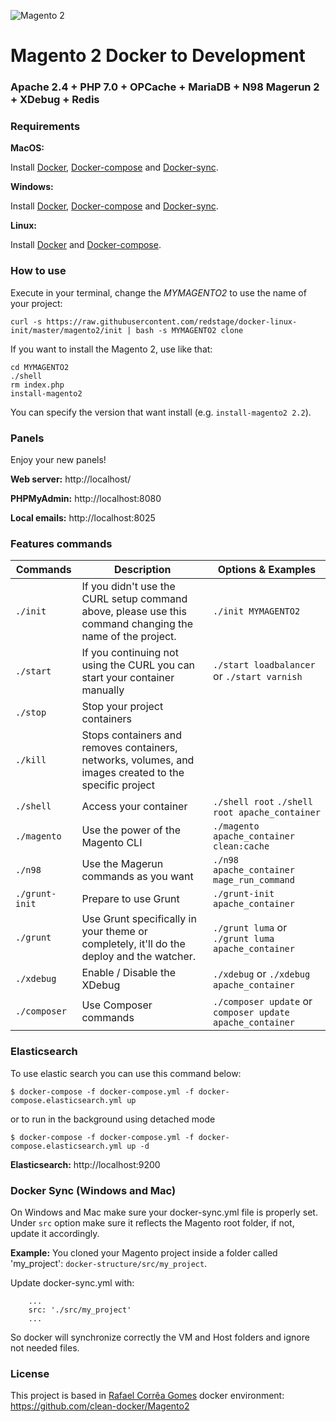 ![Magento 2](https://cdn.rawgit.com/rafaelstz/magento2-snippets-visualstudio/master/images/icon.png)

#  Magento 2 Docker to Development

### Apache 2.4 + PHP 7.0 + OPCache + MariaDB + N98 Magerun 2 + XDebug + Redis

### Requirements

**MacOS:**

Install [Docker](https://docs.docker.com/docker-for-mac/install/), [Docker-compose](https://docs.docker.com/compose/install/#install-compose) and [Docker-sync](https://github.com/EugenMayer/docker-sync/wiki/docker-sync-on-OSX).

**Windows:**

Install [Docker](https://docs.docker.com/docker-for-windows/install/), [Docker-compose](https://docs.docker.com/compose/install/#install-compose) and [Docker-sync](https://github.com/EugenMayer/docker-sync/wiki/docker-sync-on-Windows).

**Linux:**

Install [Docker](https://docs.docker.com/engine/installation/linux/docker-ce/ubuntu/) and [Docker-compose](https://docs.docker.com/compose/install/#install-compose).

### How to use

Execute in your terminal, change the *MYMAGENTO2* to use the name of your project:

```
curl -s https://raw.githubusercontent.com/redstage/docker-linux-init/master/magento2/init | bash -s MYMAGENTO2 clone
```

If you want to install the Magento 2, use like that:

```
cd MYMAGENTO2
./shell
rm index.php
install-magento2
```

You can specify the version that want install (e.g. `install-magento2 2.2`).

### Panels

Enjoy your new panels!

**Web server:** http://localhost/

**PHPMyAdmin:** http://localhost:8080

**Local emails:** http://localhost:8025

### Features commands

| Commands  | Description  | Options & Examples |
|---|---|---|
| `./init`  | If you didn't use the CURL setup command above, please use this command changing the name of the project.  | `./init MYMAGENTO2` |
| `./start`  | If you continuing not using the CURL you can start your container manually  | `./start loadbalancer` or `./start varnish` |
| `./stop`  | Stop your project containers  | |
| `./kill`  | Stops containers and removes containers, networks, volumes, and images created to the specific project  | |
| `./shell`  | Access your container  | `./shell root` `./shell root apache_container` | |
| `./magento`  | Use the power of the Magento CLI  | `./magento apache_container clean:cache` |
| `./n98`  | Use the Magerun commands as you want | `./n98 apache_container mage_run_command` |
| `./grunt-init`  | Prepare to use Grunt  | `./grunt-init apache_container` |
| `./grunt`  | Use Grunt specifically in your theme or completely, it'll do the deploy and the watcher.  | `./grunt luma` or `./grunt luma apache_container` |
| `./xdebug`  |  Enable / Disable the XDebug | `./xdebug` or `./xdebug apache_container` |
| `./composer`  |  Use Composer commands | `./composer update` or `composer update apache_container` |

### Elasticsearch 

To use elastic search you can use this command below:

`$ docker-compose -f docker-compose.yml -f docker-compose.elasticsearch.yml up`

or to run in the background using detached mode

`$ docker-compose -f docker-compose.yml -f docker-compose.elasticsearch.yml up -d`

**Elasticsearch:** http://localhost:9200

### Docker Sync (Windows and Mac)

On Windows and Mac make sure your docker-sync.yml file is properly set.
Under `src` option make sure it reflects the Magento root folder, if not, update it accordingly.

**Example:** You cloned your Magento project inside a folder called 'my_project': `docker-structure/src/my_project`.

Update docker-sync.yml with:

```
	...
	src: './src/my_project'
	...
```

So docker will synchronize correctly the VM and Host folders and ignore not needed files.

### License
This project is based in
[Rafael Corrêa Gomes](https://github.com/rafaelstz/) docker environment: https://github.com/clean-docker/Magento2
